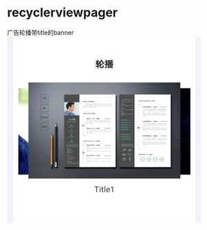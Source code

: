 # recyclerviewpager
广告轮播带title的banner
![Image](https://github.com/wenyaw/recyclerviewpager/blob/master/image/1.png)
